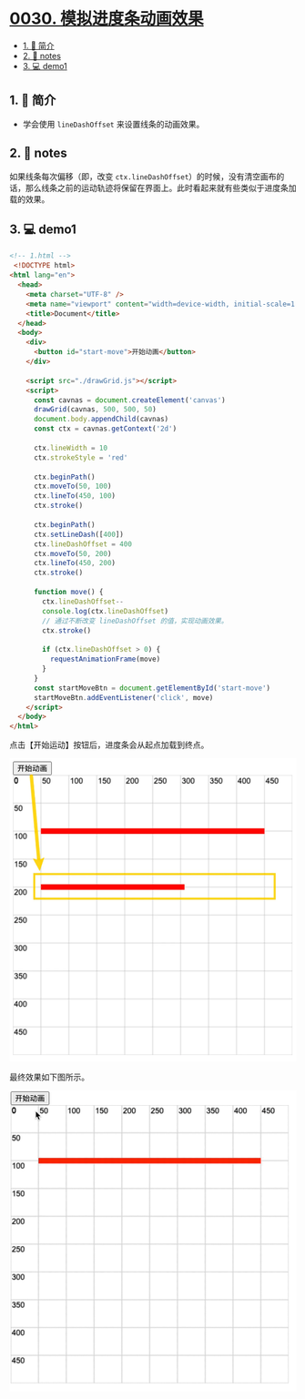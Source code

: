# [0030. 模拟进度条动画效果](https://github.com/Tdahuyou/TNotes.template/tree/main/notes/0030.%20%E6%A8%A1%E6%8B%9F%E8%BF%9B%E5%BA%A6%E6%9D%A1%E5%8A%A8%E7%94%BB%E6%95%88%E6%9E%9C)

<!-- region:toc -->
- [1. 📝 简介](#1--简介)
- [2. 📒 notes](#2--notes)
- [3. 💻 demo1](#3--demo1)
<!-- endregion:toc -->

## 1. 📝 简介

- 学会使用 `lineDashOffset` 来设置线条的动画效果。

## 2. 📒 notes

如果线条每次偏移（即，改变 `ctx.lineDashOffset`）的时候，没有清空画布的话，那么线条之前的运动轨迹将保留在界面上。此时看起来就有些类似于进度条加载的效果。

## 3. 💻 demo1

```html
<!-- 1.html -->
 <!DOCTYPE html>
<html lang="en">
  <head>
    <meta charset="UTF-8" />
    <meta name="viewport" content="width=device-width, initial-scale=1.0" />
    <title>Document</title>
  </head>
  <body>
    <div>
      <button id="start-move">开始动画</button>
    </div>

    <script src="./drawGrid.js"></script>
    <script>
      const cavnas = document.createElement('canvas')
      drawGrid(cavnas, 500, 500, 50)
      document.body.appendChild(cavnas)
      const ctx = cavnas.getContext('2d')

      ctx.lineWidth = 10
      ctx.strokeStyle = 'red'

      ctx.beginPath()
      ctx.moveTo(50, 100)
      ctx.lineTo(450, 100)
      ctx.stroke()

      ctx.beginPath()
      ctx.setLineDash([400])
      ctx.lineDashOffset = 400
      ctx.moveTo(50, 200)
      ctx.lineTo(450, 200)
      ctx.stroke()

      function move() {
        ctx.lineDashOffset--
        console.log(ctx.lineDashOffset)
        // 通过不断改变 lineDashOffset 的值，实现动画效果。
        ctx.stroke()

        if (ctx.lineDashOffset > 0) {
          requestAnimationFrame(move)
        }
      }
      const startMoveBtn = document.getElementById('start-move')
      startMoveBtn.addEventListener('click', move)
    </script>
  </body>
</html>
```

点击【开始运动】按钮后，进度条会从起点加载到终点。

![](assets/2024-10-04-11-03-20.png)

最终效果如下图所示。

![](assets/模拟进度条动画效果.gif)

